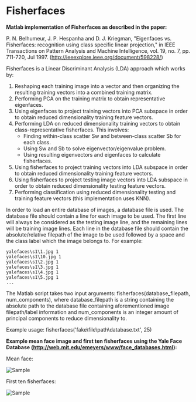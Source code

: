 # Fisherfaces

**Matlab implementation of Fisherfaces as described in the paper:**

P. N. Belhumeur, J. P. Hespanha and D. J. Kriegman, "Eigenfaces vs. Fisherfaces: recognition using class specific linear projection," in IEEE Transactions on Pattern Analysis and Machine Intelligence, vol. 19, no. 7, pp. 711-720, Jul 1997. (http://ieeexplore.ieee.org/document/598228/)

Fisherfaces is a Linear Discriminant Analysis (LDA) approach which works by:
1. Reshaping each training image into a vector and then organizing the resulting training vectors into a combined training matrix.
2. Performing PCA on the training matrix to obtain representative eigenfaces. 
3. Using eigenfaces to project training vectors into PCA subspace in order to obtain reduced dimensionality training feature vectors.
4. Performing LDA on reduced dimensionality training vectors to obtain class-representative fisherfaces. This involves:
	* Finding within-class scatter Sw and between-class scatter Sb for each class. 
	* Using Sw and Sb to solve eigenvector/eigenvalue problem. 
	* Using resulting eigenvectors and eigenfaces to calculate fisherfaces.
5. Using fisherfaces to project training vectors into LDA subspace in order to obtain reduced dimensionality training feature vectors.
6. Using fisherfaces to project testing image vectors into LDA subspace in order to obtain reduced dimensionality testing feature vectors.
7. Performing classification using reduced dimensionality testing and training feature vectors (this implementation uses KNN).

In order to load an entire database of images, a database file is used. The database file should contain a line for each image to be used. The first line will always be considered as the testing image line, and the remaining lines will be training image lines. Each line in the database file should contain the absolute/relative filepath of the image to be used followed by a space and the class label which the image belongs to. For example:
```
yalefaces\s1\1.jpg 1
yalefaces\s1\10.jpg 1
yalefaces\s1\2.jpg 1
yalefaces\s1\3.jpg 1
yalefaces\s1\4.jpg 1
yalefaces\s1\5.jpg 1
...
```

The Matlab script takes two input arguments: fisherfaces(database_filepath, num_components), where database_filepath is a string containing the absolute path to the database file containing aforementioned image filepath/label information and num_components is an integer amount of principal components to reduce dimensionality to. 

Example usage: fisherfaces('fake\file\path\database.txt', 25)

**Example mean face image and first ten fisherfaces using the Yale Face Database (http://web.mit.edu/emeyers/www/face_databases.html):**

Mean face:

![Sample](https://github.com/phillity/Computer-Vision-Image-Processing/blob/master/Fisherfaces/meanface.jpg)

First ten fisherfaces:

![Sample](https://github.com/phillity/Fisherfaces/blob/master/Computer-Vision-Image-Processing/blob/master/Fisherfaces/fisherfaces.jpg)